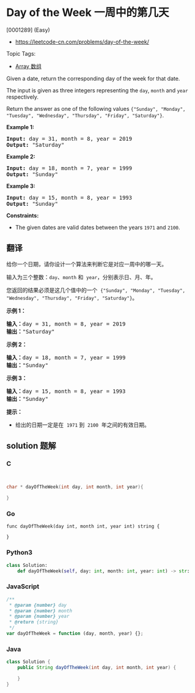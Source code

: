 # Day of the Week 一周中的第几天

[0001289] (Easy)

- https://leetcode-cn.com/problems/day-of-the-week/

Topic Tags:

- [Array 数组](https://leetcode-cn.com/tag/array/)

Given a date, return the corresponding day of the week for that date.

The input is given as three integers representing the `day`, `month` and `year` respectively.

Return the answer as one of the following values `{"Sunday", "Monday", "Tuesday", "Wednesday", "Thursday", "Friday", "Saturday"}`.

**Example 1:**

<pre><strong>Input:</strong> day = 31, month = 8, year = 2019
<strong>Output:</strong> "Saturday"
</pre>

**Example 2:**

<pre><strong>Input:</strong> day = 18, month = 7, year = 1999
<strong>Output:</strong> "Sunday"
</pre>

**Example 3:**

<pre><strong>Input:</strong> day = 15, month = 8, year = 1993
<strong>Output:</strong> "Sunday"
</pre>

**Constraints:**

- The given dates are valid dates between the years `1971` and `2100`.

## 翻译

给你一个日期，请你设计一个算法来判断它是对应一周中的哪一天。

输入为三个整数：`day`、`month` 和  `year`，分别表示日、月、年。

您返回的结果必须是这几个值中的一个  `{"Sunday", "Monday", "Tuesday", "Wednesday", "Thursday", "Friday", "Saturday"}`。

**示例 1：**

<pre><strong>输入：</strong>day = 31, month = 8, year = 2019
<strong>输出：</strong>"Saturday"
</pre>

**示例 2：**

<pre><strong>输入：</strong>day = 18, month = 7, year = 1999
<strong>输出：</strong>"Sunday"
</pre>

**示例 3：**

<pre><strong>输入：</strong>day = 15, month = 8, year = 1993
<strong>输出：</strong>"Sunday"
</pre>

**提示：**

- 给出的日期一定是在  `1971` 到  `2100`  年之间的有效日期。

## solution 题解

### C

```c


char * dayOfTheWeek(int day, int month, int year){

}
```

### Go

```golang
func dayOfTheWeek(day int, month int, year int) string {

}
```

### Python3

```python
class Solution:
    def dayOfTheWeek(self, day: int, month: int, year: int) -> str:
```

### JavaScript

```javascript
/**
 * @param {number} day
 * @param {number} month
 * @param {number} year
 * @return {string}
 */
var dayOfTheWeek = function (day, month, year) {};
```

### Java

```java
class Solution {
    public String dayOfTheWeek(int day, int month, int year) {

    }
}
```
